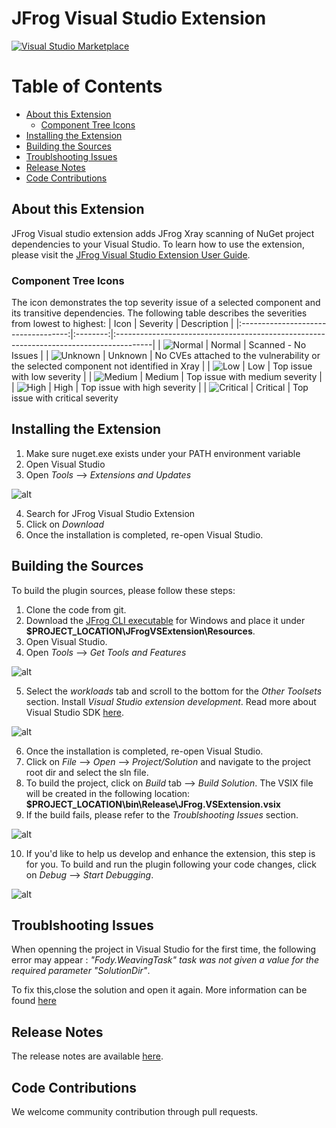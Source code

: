 # JFrog Visual Studio Extension

[![Visual Studio Marketplace](https://vsmarketplacebadge.apphb.com/version/JFrog.JFrog.svg)](https://marketplace.visualstudio.com/items?itemName=JFrog.JFrog)

# Table of Contents

- [About this Extension](#about-this-extension)
  - [Component Tree Icons](#component-tree-icons)
- [Installing the Extension](#installing-the-extension)
- [Building the Sources](#building-the-sources)
- [Troublshooting Issues](#troublshooting-issues)
- [Release Notes](#release-notes)
- [Code Contributions](#code-contributions)

## About this Extension
JFrog Visual studio extension adds JFrog Xray scanning of NuGet project dependencies to your Visual Studio.
To learn how to use the extension, please visit the [JFrog Visual Studio Extension User Guide](https://www.jfrog.com/confluence/display/XRAY/IDE+Integration#IDEIntegration-JFrogVisualStudioExtension).

### Component Tree Icons
The icon demonstrates the top severity issue of a selected component and its transitive dependencies. The following table describes the severities from lowest to highest:
|                 Icon                | Severity |                                       Description                                      |
|:-----------------------------------:|:--------:|:---------------------------------------------------------------------------------------|
|   ![Normal](JFrogVSExtension/Resources/normal.png)   |  Normal  | Scanned - No Issues                                                                    |
|  ![Unknown](JFrogVSExtension/Resources/unknown.png)  |  Unknown | No CVEs attached to the vulnerability or the selected component not identified in Xray |
|      ![Low](JFrogVSExtension/Resources/low.png)      |    Low   | Top issue with low severity                                                            |
|   ![Medium](JFrogVSExtension/Resources/medium.png)   |  Medium  | Top issue with medium severity                                                         |
|     ![High](JFrogVSExtension/Resources/high.png)     |   High   | Top issue with high severity                                                           |
| ![Critical](JFrogVSExtension/Resources/critical.png) | Critical | Top issue with critical severity  

## Installing the Extension
1. Make sure nuget.exe exists under your PATH environment variable
2. Open Visual Studio
3. Open *Tools* --> *Extensions and Updates*

![alt](docs/images/getTools.png)

4. Search for JFrog Visual Studio Extension
5. Click on *Download*
6. Once the installation is completed, re-open Visual Studio.

## Building the Sources

To build the plugin sources, please follow these steps:
1. Clone the code from git.
2. Download the [JFrog CLI executable](https://jfrog.com/getcli/) for Windows and place it under **$PROJECT_LOCATION\JFrogVSExtension\Resources**.
3. Open Visual Studio.
4. Open *Tools* --> *Get Tools and Features*

![alt](docs/images/getTools.png)

5. Select the *workloads* tab and scroll to the bottom for the *Other Toolsets* section. Install *Visual Studio extension development*. Read more about Visual Studio SDK [here](https://docs.microsoft.com/en-us/visualstudio/extensibility/installing-the-visual-studio-sdk?view=vs-2017).

![alt](docs/images/extension.png)

6. Once the installation is completed, re-open Visual Studio.
7. Click on *File* --> *Open* --> *Project/Solution* and navigate to the project root dir and select the sln file.
8. To build the project, click on *Build* tab --> *Build Solution*. The VSIX file will be created in the following location: **$PROJECT_LOCATION\bin\Release\JFrog.VSExtension.vsix**
9. If the build fails, please refer to the *Troublshooting Issues* section.

![alt](docs/images/build.png)

10. If you'd like to help us develop and enhance the extension, this step is for you.
   To build and run the plugin following your code changes, click on *Debug* --> *Start Debugging*.
                           
![alt](docs/images/debug.png)

## Troublshooting Issues
When openning the project in Visual Studio for the first time, the following error may appear : *"Fody.WeavingTask" task was not given a value for the required parameter "SolutionDir"*.

To fix this,close the solution and open it again. More information can be found [here](https://stackoverflow.com/questions/50225374/xamarinissues-with-fody-weavingtask-and-solutiondir)

## Release Notes
The release notes are available [here](RELEASE.md#release-notes).

## Code Contributions
We welcome community contribution through pull requests.
